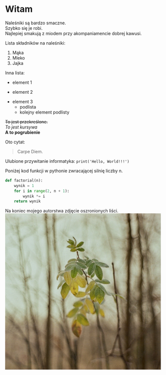 # Witam

Naleśniki są bardzo smaczne.\
Szybko się je robi.\
Najlepiej smakują z miodem przy akompaniamencie dobrej kawusi.

Lista składników na naleśniki:
1. Mąka
2. Mleko
3. Jajka

Inna lista:
* element 1
+ element 2
- element 3
  - podlista
  - kolejny element podlisty

~~To jest przekreślone.~~\
*To jest kursywa*\
**A to pogrubienie**

Oto cytat:
>Carpe Diem.

Ulubione przywitanie informatyka: `print('Hello, World!!!')`

Poniżej kod funkcji w pythonie zwracającej silnię liczby n.
```py
def factorial(n):
    wynik = 1
    for i in range(2, n + 1):
        wynik *= i
    return wynik 
```

Na koniec mojego autorstwa zdjęcie oszronionych liści.
![7DF4F679-B64F-4FF3-8882-7AEBE4418820_1_105_c.jpeg](7DF4F679-B64F-4FF3-8882-7AEBE4418820_1_105_c.jpeg)
